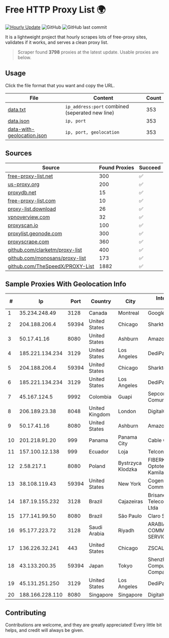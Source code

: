 
# Free HTTP Proxy List 🌍

[![Hourly Update](https://github.com/mertguvencli/http-proxy-list/actions/workflows/main.yml/badge.svg?branch=main)](https://github.com/mertguvencli/http-proxy-list/actions/workflows/main.yml)
![GitHub](https://img.shields.io/github/license/mertguvencli/http-proxy-list)
![GitHub last commit](https://img.shields.io/github/last-commit/mertguvencli/http-proxy-list)

It is a lightweight project that hourly scrapes lots of free-proxy sites, validates if it works, and serves a clean proxy list.


> Scraper found **3798** proxies at the latest update. Usable proxies are below.

## Usage

Click the file format that you want and copy the URL.


|File|Content|Count|
|----|-------|-----|
|[data.txt](https://raw.githubusercontent.com/mertguvencli/http-proxy-list/main/proxy-list/data.txt)|`ip_address:port` combined (seperated new line)|353|
|[data.json](https://raw.githubusercontent.com/mertguvencli/http-proxy-list/main/proxy-list/data.json)|`ip, port`|353|
|[data-with-geolocation.json](https://raw.githubusercontent.com/mertguvencli/http-proxy-list/main/proxy-list/data-with-geolocation.json)|`ip, port, geolocation`|353|

## Sources

|Source|Found Proxies|Succeed|
|------|-------------|-------|
|[free-proxy-list.net](https://free-proxy-list.net)|300|✅|
|[us-proxy.org](https://www.us-proxy.org)|200|✅|
|[proxydb.net](http://proxydb.net)|15|✅|
|[free-proxy-list.com](https://free-proxy-list.com/?page=&port=&type%5B%5D=http&type%5B%5D=https&up_time=0&search=Search)|10|✅|
|[proxy-list.download](https://www.proxy-list.download/HTTP)|26|✅|
|[vpnoverview.com](https://vpnoverview.com/privacy/anonymous-browsing/free-proxy-servers)|32|✅|
|[proxyscan.io](https://www.proxyscan.io)|100|✅|
|[proxylist.geonode.com](https://proxylist.geonode.com/api/proxy-list?limit=300&page=1&sort_by=lastChecked&sort_type=desc&protocols=http,https)|300|✅|
|[proxyscrape.com](https://api.proxyscrape.com/v2/?request=displayproxies&protocol=http&timeout=10000&country=all&ssl=all&anonymity=all)|360|✅|
|[github.com/clarketm/proxy-list](https://raw.githubusercontent.com/clarketm/proxy-list/master/proxy-list-raw.txt)|400|✅|
|[github.com/monosans/proxy-list](https://raw.githubusercontent.com/monosans/proxy-list/main/proxies/http.txt)|173|✅|
|[github.com/TheSpeedX/PROXY-List](https://raw.githubusercontent.com/TheSpeedX/PROXY-List/master/http.txt)|1882|✅|


## Sample Proxies With Geolocation Info

|#|Ip|Port|Country|City|Internet Service Provider|
|-|--|----|-------|----|-------------------------|
|1|35.234.248.49|3128|Canada|Montreal|Google LLC|
|2|204.188.206.4|59394|United States|Chicago|Sharktech|
|3|50.17.41.16|8080|United States|Ashburn|Amazon.com|
|4|185.221.134.234|3129|United States|Los Angeles|DediPath|
|5|204.188.206.4|59394|United States|Chicago|Sharktech|
|6|185.221.134.234|3129|United States|Los Angeles|DediPath|
|7|45.167.124.5|9992|Colombia|Guapi|Sepcom Comunicaciones SAS|
|8|206.189.23.38|8048|United Kingdom|London|DigitalOcean, LLC|
|9|50.17.41.16|8080|United States|Ashburn|Amazon.com|
|10|201.218.91.20|999|Panama|Panama City|Cable Onda|
|11|157.100.12.138|999|Ecuador|Loja|Telconet S.A|
|12|2.58.217.1|8080|Poland|Bystrzyca Klodzka|FIBERKAM Technologie Optotelekomunikacyjne Kamila Oczkowska|
|13|38.108.119.43|59394|United States|New York|Cogent Communications|
|14|187.19.155.232|3128|Brazil|Cajazeiras|Brisanet Servicos De Telecomunicacoes Ltda|
|15|177.141.99.50|8080|Brazil|São Paulo|Claro S.A.|
|16|95.177.223.72|3128|Saudi Arabia|Riyadh|ARABIAN INTERNET & COMMUNICATIONS SERVICES CO.LTD|
|17|136.226.32.241|443|United States|Chicago|ZSCALER, INC.|
|18|43.133.200.35|59394|Japan|Tokyo|Shenzhen Tencent Computer Systems Company Limited|
|19|45.131.251.250|3129|United States|Los Angeles|DediPath|
|20|188.166.228.110|8080|Singapore|Singapore|DigitalOcean, LLC|



## Contributing

Contributions are welcome, and they are greatly appreciated! Every
little bit helps, and credit will always be given.

